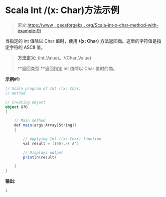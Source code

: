 # Scala Int /(x: Char)方法示例

> 原文:[https://www . geesforgeks . org/Scala-int-x-char-method-with-example-9/](https://www.geeksforgeeks.org/scala-int-x-char-method-with-example-9/)

当指定的 int 值除以 Char 值时，使用 **/(x: Char)** 方法返回商。这里的字符值是指定字符的 ASCII 值。

> **方法定义:** (Int_Value)。/(Char_Value)
> 
> **返回类型:**返回指定 int 值除以 Char 值时的商。

**示例#1:**

```scala
// Scala program of Int /(x: Char)
// method

// Creating object
object GfG
{ 

    // Main method
    def main(args:Array[String])
    {

        // Applying Int /(x: Char) function
        val result = (100)./('A')

        // Displays output
        println(result)

    }
} 
```

**输出:**

```scala
1

```